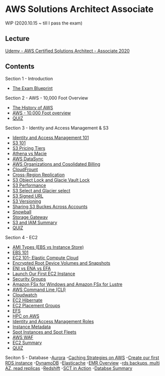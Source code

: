 # AWS Solutions Architect Associate

WIP (2020.10.15 ~ till I pass the exam)

## Lecture

[Udemy - AWS Certified Solutions Architect - Associate 2020](https://www.udemy.com/course/aws-certified-solutions-architect-associate/)

## Contents

Section 1 - Introduction
-  [The Exam Blueprint](S1/the%20exam%20blueprint.md)

Section 2 - AWS - 10,000 Foot Overview
-  [The History of AWS](S2/the%20history%20of%20AWS.md)
-  [AWS - 10,000 Foot overview](S2/AWS%20-%2010000%20Foot%20overview.md)
-  [QUIZ](S2/quiz.md)

Section 3 - Identity and Access Management & S3
- [Identity and Access Management 101](S3/Identity%20and%20Access%20Management%20101.md)
- [S3 101](S3/S3%20101.md)
- [S3 Pricing Tiers](S3/S3%20Pricing%20Tiers.md)
- [Athena vs Macie](s3/s3/../Athena%20vs%20Macie.md)
- [AWS DataSync](s3/s3/../AWS%20DataSync.md)
- [AWS Organizations and Cosolidated Billing](s3/s3/../AWS%20Organizations%20and%20Consolidated%20Billing%20[SAA-C02].md)
- [CloudFrount](s3/s3/../CloudFront.md)
- [Cross-Region Replication](s3/s3/../Cross-Region%20Replication%20-%20Demo.md)
- [S3 Object Lock and Glacie Vault Lock](S3/s3/../S3%20Object%20Lock%20and%20Glacier%20Vault%20Lock%20[SAA-C02].md)
- [S3 Performance](s3/s3/../S3%20Performance.md)
- [S3 Select and Glacier select](s3/s3/../S3%20Select%20and%20Glacier%20Select%20[SAA-C02].md)
- [S3 Signed URL](s3/s3/../S3%20Signed%20URL.md)
- [S3 Versioning](s3/s3/../S3%20versioning.md)
- [Sharing S3 Buckes Across Accounts](s3/s3/../Sharing%20S3%20Buckets%20Across%20Accounts%20-%20Lab%20[SAA-C02].md)
- [Snowball](s3/s3/../Snowball.md)
- [Storage Gateway](s3/s3/../Stroage%20Gateway.md)
- [S3 and IAM Summary](s3/s3/../S3%20and%20IAM%20summary.md)
- [QUIZ](S3/quiz.md)

Section 4 - EC2
- [AMI Types (EBS vs Instance Store)](S4/AMI%20Types%20(EBS%20vs.%20Instance%20Store).md)
- [EBS 101](S4/EBS%20101.md)
- [EC2 101- Elastic Compute Cloud](S4/EC2%20101%20-%20Elastic%20Compute%20Cloud.md)
- [Encrypted Root Device Volumes and Snapshots](S4/Encrypted%20Root%20Device%20Volumes%20and%20Snapshots%20-%20Demo.md)
- [ENI vs ENA vs EFA](S4/ENI%20vs.%20ENA%20vs.%20EFA%20[SAA-C02].md)
- [Launch Our First EC2 Instance](S4/Launch%20Our%20First%20EC2%20Instance.md)
- [Security Groups](S4/Security%20Groups.md)
- [Amazon FSx for Windows and Amazon FSx for Lustre](s4/Amazon%20FSx%20for%20Windows%20and%20Amazon%20FSx%20for%20Lustre.md)
- [AWS Command Line (CLI)](s4/AWS%20Command%20Line%20(CLI).md)
- [Cloudwatch](s4/Cloudwatch.md)
- [EC2 Hibernate](s4/EC2%20Hibernate.md)
- [EC2 Placement Groups](s4/EC2%20Placement%20Groups.md)
- [EFS](s4/EFS.md)
- [HPC on AWS](s4/HPC%20%20on%20AWS.md)
- [Identity and Access Management Roles](s4/Identity%20and%20Access%20Management%20Roles.md)
- [Instance Metadata](S4/Instance%20Metadata.md)
- [Spot Instances and Spot Fleets](s4/Spot%20Instances%20and%20Spot%20Fleets.md)
- [AWS WAF](s4/AWS%20WAF.md)
- [EC2 Summary](s4/EC2%20Summary.md)
- [QUIZ](S4/quiz.md)

Seciton 5 - Database
-[Aurora](s5/Aurora.md)
-[Caching Strategies on AWS](s5/Caching%20Strategies%20on%20AWS.md)
-[Create our first RDS instance](s5/Create%20Our%20First%20RDS%20Instance.md)
-[DynamoDB](S5/DynamoDB.md)
-[Elasticache](s5/Elasticache.md)
-[EMR Overview](s5/EMR%20Overview.md)
-[rds backups, multi AZ, read replicas](s5/RDS%20Backups,%20Mutil%20AZ%20&%20Read%20Replicas.md)
-[Redshift](s5/RedShift.md)
-[SCT in Action](s5/SCT%20in%20Action.md)
-[Databse Summary](s5/Database%20Summary.md)